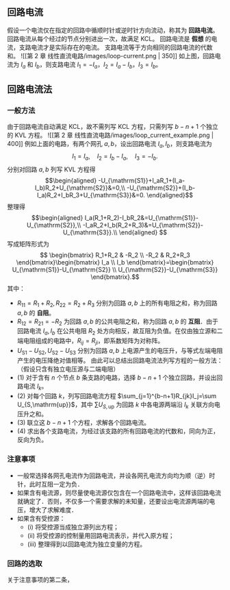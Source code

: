 ## 回路电流
假设一个电流仅在指定的回路中循顺时针或逆时针方向流动，称其为 **回路电流**。
回路电流从每个经过的节点分别进出一次，故满足 KCL。
回路电流是 **假想** 的电流，支路电流才是实际存在的电流。
支路电流等于方向相同的回路电流的代数和。
![[第 2 章 线性直流电路/images/loop-current.png | 350]]
如上图，回路电流为 $I_a$ 和 $I_b$，则支路电流 $I_1=-I_a$，$I_2=I_a-I_b$，$I_3=I_b$。
## 回路电流法
### 一般方法
由于回路电流自动满足 KCL，故不需列写 KCL 方程，只需列写 $b − n + 1$ 个独立的 KVL 方程。
![[第 2 章 线性直流电路/images/loop_current_example.png | 400]]
例如上面的电路，有两个网孔 $a,b$，设出回路电流 $I_a,I_b$，则支路电流为 $$I_1=I_a,\quad I_2=I_b-I_a,\quad I_3=-I_b.$$分别对回路 $a,b$ 列写 KVL 方程得 $$\begin{aligned}
-U_{\mathrm{S1}}+I_aR_1+(I_a-I_b)R_2+U_{\mathrm{S2}}&=0,\\
-U_{\mathrm{S2}}+(I_b-I_a)R_2+I_bR_3+U_{\mathrm{S3}}&=0.
\end{aligned}$$整理得 $$\begin{aligned}
I_a(R_1+R_2)-I_bR_2&=U_{\mathrm{S1}}-U_{\mathrm{S2}},\\
-I_aR_2+I_b(R_2+R_3)&=U_{\mathrm{S2}}-U_{\mathrm{S3}}.\\
\end{aligned}
$$写成矩阵形式为$$
\begin{bmatrix}
    R_1+R_2 & -R_2 \\
    -R_2 & R_2+R_3
\end{bmatrix}\begin{bmatrix}
    I_a \\ I_b
\end{bmatrix}=\begin{bmatrix}
    U_{\mathrm{S1}}-U_{\mathrm{S2}} \\
    U_{\mathrm{S2}}-U_{\mathrm{S3}}
\end{bmatrix}.$$其中：
- $R_{11}=R_1+R_2,R_{22}=R_2+R_3$ 分别为回路 $a,b$ 上的所有电阻之和，称为回路 $a,b$ 的 **自阻**。
- $R_{12}=R_{21}=-R_2$ 为回路 $a,b$ 的公共电阻之和，称为回路 $a,b$ 的 **互阻**．由于回路电流 $I_a,I_b$ 在公共电阻 $R_2$ 处方向相反，故互阻为负值。在仅由独立源和二端电阻组成的电路中，$R_{ij}=R_{ji}$，即系数矩阵为对称阵。
- $U_{\mathrm{S1}}-U_{\mathrm{S2}},U_{\mathrm{S2}}-U_{\mathrm{S3}}$ 分别为回路 $a,b$ 上电源产生的电压升，与等式左端电阻产生的电压降绝对值相等。
由此可以总结出回路电流法列写方程的一般方法：（假设只含有独立电压源与二端电阻）
- (1) 对于含有 $n$ 个节点 $b$ 条支路的电路，选择 $b-n+1$ 个独立回路，并设出回路电流 $I_k$。
- (2) 对每个回路 $k$，列写回路电流方程 $\sum_{j=1}^{b-n+1}R_{jk}I_j=\sum U_{S,\mathrm{up}}$，其中 $\sum U_{S,\mathrm{up}}$ 为回路 $k$ 中各电源两端沿 $I_k$ 关联方向电压升之和。
- (3) 联立这 $b-n+1$ 个方程，求解各个回路电流。
- (4) 求出各个支路电流，为经过该支路的所有回路电流的代数和，同向为正，反向为负。
### 注意事项
- 一般常选择各网孔电流作为回路电流，并设各网孔电流方向均为顺（逆）时针，此时互阻一定为负．
- 如果含有电流源，则尽量使电流源仅包含在一个回路电流中，这样该回路电流就确定了．否则，不仅多一个需要求解的未知量，还要设出电流源两端的电压，增大了求解难度．
- 如果含有受控源：
	- (i) 将受控源当成独立源列出方程；
	- (ii) 将受控源的控制量用回路电流表示，并代入原方程；
	- (iii) 整理得到以回路电流为独立变量的方程。
### 回路的选取
关于注意事项的第二条，